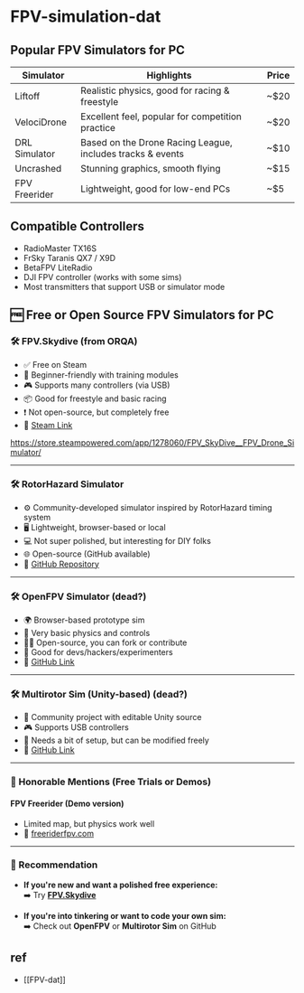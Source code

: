 
# FPV-simulation-dat




## Popular FPV Simulators for PC

| Simulator     | Highlights                                                 | Price |
| ------------- | ---------------------------------------------------------- | ----- |
| Liftoff       | Realistic physics, good for racing & freestyle             | ~$20  |
| VelociDrone   | Excellent feel, popular for competition practice           | ~$20  |
| DRL Simulator | Based on the Drone Racing League, includes tracks & events | ~$10  |
| Uncrashed     | Stunning graphics, smooth flying                           | ~$15  |
| FPV Freerider | Lightweight, good for low-end PCs                          | ~$5   |



## Compatible Controllers

- RadioMaster TX16S
- FrSky Taranis QX7 / X9D
- BetaFPV LiteRadio
- DJI FPV controller (works with some sims)
- Most transmitters that support USB or simulator mode



## 🆓 Free or Open Source FPV Simulators for PC

### 🛠 FPV.Skydive (from ORQA)
- ✅ Free on Steam  
- 🧠 Beginner-friendly with training modules  
- 🎮 Supports many controllers (via USB)  
- 📦 Good for freestyle and basic racing  
- ❗ Not open-source, but completely free  
- 🔗 [Steam Link](https://store.steampowered.com/app/1645840/FPV_Skydive/)

https://store.steampowered.com/app/1278060/FPV_SkyDive__FPV_Drone_Simulator/

---

### 🛠 RotorHazard Simulator
- ⚙️ Community-developed simulator inspired by RotorHazard timing system  
- 🖥 Lightweight, browser-based or local  
- 💻 Not super polished, but interesting for DIY folks  
- 🌐 Open-source (GitHub available)  
- 🔗 [GitHub Repository](https://github.com/RotorHazard)

---

### 🛠 OpenFPV Simulator (dead?)
- 🌍 Browser-based prototype sim  
- 👶 Very basic physics and controls  
- 🧑‍💻 Open-source, you can fork or contribute  
- 🔧 Good for devs/hackers/experimenters  
- 🔗 [GitHub Link](https://github.com/OpenFPV/openfpv-simulator)

---

### 🛠 Multirotor Sim (Unity-based) (dead?)
- 🧪 Community project with editable Unity source  
- 🎮 Supports USB controllers  
- 🔧 Needs a bit of setup, but can be modified freely  
- 🔗 [GitHub Link](https://github.com/ArduPilot/multirotor_sim)

---

### 📌 Honorable Mentions (Free Trials or Demos)

#### **FPV Freerider (Demo version)**
- Limited map, but physics work well  
- 🔗 [freeriderfpv.com](https://fpv-freerider.itch.io/fpv-freerider-recharged-demo)

---

### 🧭 Recommendation

- **If you're new and want a polished free experience:**  
  ➡️ Try **[FPV.Skydive](https://store.steampowered.com/app/1645840/FPV_Skydive/)**

- **If you're into tinkering or want to code your own sim:**  
  ➡️ Check out **OpenFPV** or **Multirotor Sim** on GitHub


## ref 


- [[FPV-dat]]